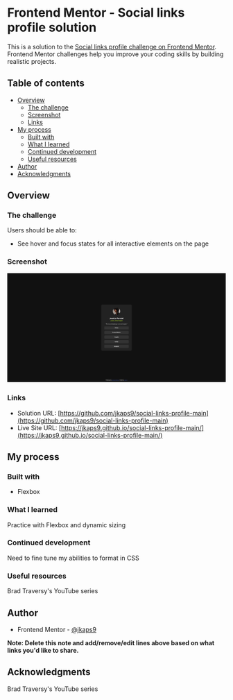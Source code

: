 # Frontend Mentor - Social links profile solution

This is a solution to the [Social links profile challenge on Frontend Mentor](https://www.frontendmentor.io/challenges/social-links-profile-UG32l9m6dQ). Frontend Mentor challenges help you improve your coding skills by building realistic projects. 

## Table of contents

- [Overview](#overview)
  - [The challenge](#the-challenge)
  - [Screenshot](#screenshot)
  - [Links](#links)
- [My process](#my-process)
  - [Built with](#built-with)
  - [What I learned](#what-i-learned)
  - [Continued development](#continued-development)
  - [Useful resources](#useful-resources)
- [Author](#author)
- [Acknowledgments](#acknowledgments)

## Overview

### The challenge

Users should be able to:

- See hover and focus states for all interactive elements on the page

### Screenshot

![](./images/screenshot.png)

### Links

- Solution URL: [https://github.com/jkaps9/social-links-profile-main](https://github.com/jkaps9/social-links-profile-main)
- Live Site URL: [https://jkaps9.github.io/social-links-profile-main/](https://jkaps9.github.io/social-links-profile-main/)

## My process

### Built with

- Flexbox

### What I learned

Practice with Flexbox and dynamic sizing

### Continued development

Need to fine tune my abilities to format in CSS

### Useful resources

Brad Traversy's YouTube series

## Author

- Frontend Mentor - [@jkaps9](https://www.frontendmentor.io/profile/jkaps9)

**Note: Delete this note and add/remove/edit lines above based on what links you'd like to share.**

## Acknowledgments

Brad Traversy's YouTube series